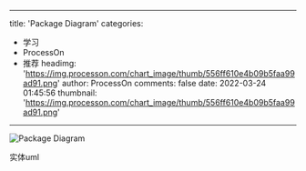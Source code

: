 
---
title: 'Package Diagram'
categories: 
 - 学习
 - ProcessOn
 - 推荐
headimg: 'https://img.processon.com/chart_image/thumb/556ff610e4b09b5faa99ad91.png'
author: ProcessOn
comments: false
date: 2022-03-24 01:45:56
thumbnail: 'https://img.processon.com/chart_image/thumb/556ff610e4b09b5faa99ad91.png'
---

<div>   
<img class="thumb" alt="Package Diagram" src="https://img.processon.com/chart_image/thumb/556ff610e4b09b5faa99ad91.png" referrerpolicy="no-referrer">
<p>实体uml</p>  
</div>
            